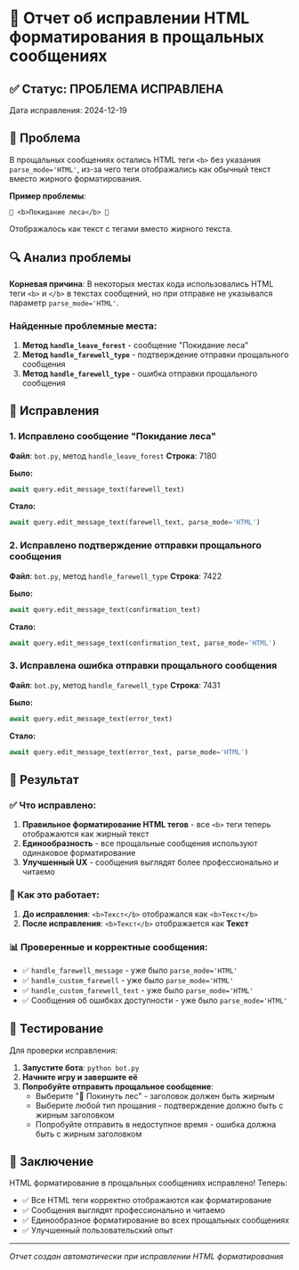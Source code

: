 # 🔧 Отчет об исправлении HTML форматирования в прощальных сообщениях

## ✅ Статус: ПРОБЛЕМА ИСПРАВЛЕНА

Дата исправления: 2024-12-19

## 🚨 Проблема

В прощальных сообщениях остались HTML теги `<b>` без указания `parse_mode='HTML'`, из-за чего теги отображались как обычный текст вместо жирного форматирования.

**Пример проблемы**:
```
🌲 <b>Покидание леса</b> 🌲
```
Отображалось как текст с тегами вместо жирного текста.

## 🔍 Анализ проблемы

**Корневая причина**: В некоторых местах кода использовались HTML теги `<b>` и `</b>` в текстах сообщений, но при отправке не указывался параметр `parse_mode='HTML'`.

### Найденные проблемные места:

1. **Метод `handle_leave_forest`** - сообщение "Покидание леса"
2. **Метод `handle_farewell_type`** - подтверждение отправки прощального сообщения  
3. **Метод `handle_farewell_type`** - ошибка отправки прощального сообщения

## 🔧 Исправления

### 1. Исправлено сообщение "Покидание леса"

**Файл**: `bot.py`, метод `handle_leave_forest`
**Строка**: 7180

**Было:**
```python
await query.edit_message_text(farewell_text)
```

**Стало:**
```python
await query.edit_message_text(farewell_text, parse_mode='HTML')
```

### 2. Исправлено подтверждение отправки прощального сообщения

**Файл**: `bot.py`, метод `handle_farewell_type`
**Строка**: 7422

**Было:**
```python
await query.edit_message_text(confirmation_text)
```

**Стало:**
```python
await query.edit_message_text(confirmation_text, parse_mode='HTML')
```

### 3. Исправлена ошибка отправки прощального сообщения

**Файл**: `bot.py`, метод `handle_farewell_type`
**Строка**: 7431

**Было:**
```python
await query.edit_message_text(error_text)
```

**Стало:**
```python
await query.edit_message_text(error_text, parse_mode='HTML')
```

## 🎯 Результат

### ✅ Что исправлено:

1. **Правильное форматирование HTML тегов** - все `<b>` теги теперь отображаются как жирный текст
2. **Единообразность** - все прощальные сообщения используют одинаковое форматирование
3. **Улучшенный UX** - сообщения выглядят более профессионально и читаемо

### 🔧 Как это работает:

1. **До исправления**: `<b>Текст</b>` отображался как `<b>Текст</b>`
2. **После исправления**: `<b>Текст</b>` отображается как **Текст**

### 📊 Проверенные и корректные сообщения:

- ✅ `handle_farewell_message` - уже было `parse_mode='HTML'`
- ✅ `handle_custom_farewell` - уже было `parse_mode='HTML'`  
- ✅ `handle_custom_farewell_text` - уже было `parse_mode='HTML'`
- ✅ Сообщения об ошибках доступности - уже было `parse_mode='HTML'`

## 🧪 Тестирование

Для проверки исправления:

1. **Запустите бота**: `python bot.py`
2. **Начните игру и завершите её**
3. **Попробуйте отправить прощальное сообщение**:
   - Выберите "🌲 Покинуть лес" - заголовок должен быть жирным
   - Выберите любой тип прощания - подтверждение должно быть с жирным заголовком
   - Попробуйте отправить в недоступное время - ошибка должна быть с жирным заголовком

## 🎉 Заключение

HTML форматирование в прощальных сообщениях исправлено! Теперь:

- ✅ Все HTML теги корректно отображаются как форматирование
- ✅ Сообщения выглядят профессионально и читаемо
- ✅ Единообразное форматирование во всех прощальных сообщениях
- ✅ Улучшенный пользовательский опыт

---
*Отчет создан автоматически при исправлении HTML форматирования*
